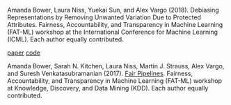 Amanda Bower, Laura Niss, Yuekai Sun, and Alex Vargo (2018). Debiasing Representations by Removing Unwanted Variation Due to Protected Attributes. Fairness, Accountability, and Transparency in Machine Learning (FAT-ML) workshop at the International Conference for Machine Learning (ICML). Each author equally contributed.

[paper](https://arxiv.org/pdf/1807.00461.pdf) [code](https://github.com/Amandarg/debias)

Amanda Bower, Sarah N. Kitchen, Laura Niss, Martin J. Strauss, Alex Vargo, and Suresh Venkatasubramanian (2017). [Fair Pipelines](https://arxiv.org/pdf/1707.00391.pdf). Fairness, Accountability, and Transparency in Machine Learning (FAT-ML) workshop at Knowledge, Discovery, and Data Mining (KDD). Each author equally contributed.
